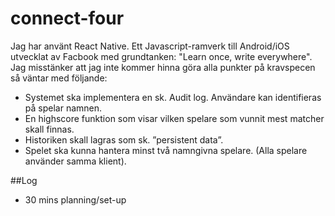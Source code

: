 # connect-four
Jag har använt React Native. Ett Javascript-ramverk till Android/iOS utvecklat av Facbook med grundtanken: "Learn once, write everywhere".
Jag misstänker att jag inte kommer hinna göra alla punkter på kravspecen så väntar med följande:
- Systemet ska implementera en sk. Audit log. Användare kan identifieras på spelar namnen.
- En highscore funktion som visar vilken spelare som vunnit mest matcher skall finnas.
- Historiken skall lagras som sk. ”persistent data”.
- Spelet ska kunna hantera minst två namngivna spelare. (Alla spelare använder samma
klient).

##Log
- 30 mins planning/set-up
